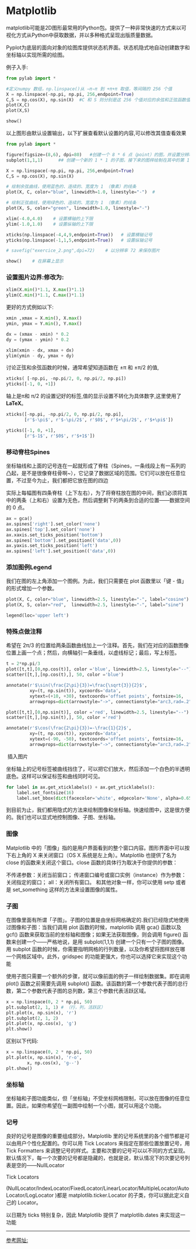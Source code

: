 # Matplotlib

matplotlib可能是2D图形最常用的Python包。提供了一种非常快速的方式来以可视化方式从Python中获取数据，并以多种格式呈现出版质量数据。

Pyplot为底层的面向对象的绘图库提供状态机界面。状态机隐式地自动创建数字和坐标轴以实现所需的绘图。

例子入手:
```python
from pylab import *

#定义numpy 数组，np.linspace()从 −π−π 到 +π+π 取值，等间隔的 256 个值
X = np.linspace(-np.pi, np.pi, 256,endpoint=True) 
C,S = np.cos(X), np.sin(X)  #C 和 S 则分别是这 256 个值对应的余弦和正弦函数值组成的 numpy 数组
plot(X,C)
plot(X,S)

show()
```
以上图形由默认设置输出，以下扩展查看默认设置的内容,可以修改其值查看效果

```python
from pylab import *

figure(figsize=(8,6), dpi=80)   #创建一个 8 * 6 点（point）的图，并设置分辨率为 80
subplot(1,1,1)      ## 创建一个新的 1 * 1 的子图，接下来的图样绘制在其中的第 1 块（也是唯一的一块）

X = np.linspace(-np.pi, np.pi, 256,endpoint=True)
C,S = np.cos(X), np.sin(X)

# 绘制余弦曲线，使用蓝色的、连续的、宽度为 1 （像素）的线条
plot(X, C, color="blue", linewidth=1.0, linestyle="-")  #

# 绘制正弦曲线，使用绿色的、连续的、宽度为 1 （像素）的线条
plot(X, S, color="green", linewidth=1.0, linestyle="-")

xlim(-4.0,4.0)    # 设置横轴的上下限
ylim(-1.0,1.0)    # 设置纵轴的上下限

xticks(np.linspace(-4,4,9,endpoint=True))   # 设置横轴记号
yticks(np.linspace(-1,1,5,endpoint=True))   # 设置纵轴记号

# savefig("exercice_2.png",dpi=72)    # 以分辨率 72 来保存图片

show()    # 在屏幕上显示
```
### 设置图片边界:修改为:

```python
xlim(X.min()*1.1, X.max()*1.1)
ylim(C.min()*1.1, C.max()*1.1)
```
更好的方式例如以下:
```python
xmin ,xmax = X.min(), X.max()
ymin, ymax = Y.min(), Y.max()

dx = (xmax - xmin) * 0.2
dy = (ymax - ymin) * 0.2

xlim(xmin - dx, xmax + dx)
ylim(ymin - dy, ymax + dy)
```
讨论正弦和余弦函数的时候，通常希望知道函数在 ±π 和 ±π/2 的值,
```python
xticks( [-np.pi, -np.pi/2, 0, np.pi/2, np.pi])
yticks([-1, 0, +1])
```

轴上是π和 π/2 的设置记好的标签,值的显示设置不转化为具体数字,这里使用了 **LaTeX**。
```python
xticks([-np.pi, -np.pi/2, 0, np.pi/2, np.pi],
       [r'$-\pi$', r'$-\pi/2$', r'$0$', r'$+\pi/2$', r'$+\pi$'])

yticks([-1, 0, +1],
       [r'$-1$', r'$0$', r'$+1$'])
```
### 移动脊柱Spines

坐标轴线和上面的记号连在一起就形成了脊柱（Spines，一条线段上有一系列的凸起，是不是很像脊柱骨啊~），它记录了数据区域的范围。它们可以放在任意位置，不过至今为止，我们都把它放在图的四边

实际上每幅图有四条脊柱（上下左右），为了将脊柱放在图的中间，我们必须将其中的两条（上和右）设置为无色，然后调整剩下的两条到合适的位置——数据空间的 0 点。
```python
ax = gca()
ax.spines['right'].set_color('none')
ax.spines['top'].set_color('none')
ax.xaxis.set_ticks_position('bottom')
ax.spines['bottom'].set_position(('data',0))
ax.yaxis.set_ticks_position('left')
ax.spines['left'].set_position(('data',0))
```
### 添加图例Legend

我们在图的左上角添加一个图例。为此，我们只需要在 plot 函数里以「键 - 值」的形式增加一个参数。

```python
plot(X, C, color="blue", linewidth=2.5, linestyle="-", label="cosine")
plot(X, S, color="red",  linewidth=2.5, linestyle="-", label="sine")

legend(loc='upper left')
```
### 特殊点做注释

希望在 2π/3 的位置给两条函数曲线加上一个注释。首先，我们在对应的函数图像位置上画一个点；然后，向横轴引一条垂线，以虚线标记；最后，写上标签。

```python
t = 2*np.pi/3
plot([t,t],[0,np.cos(t)], color ='blue', linewidth=2.5, linestyle="--")
scatter([t,],[np.cos(t),], 50, color ='blue')

annotate(r'$\sin(\frac{2\pi}{3})=\frac{\sqrt{3}}{2}$',
         xy=(t, np.sin(t)), xycoords='data',
         xytext=(+10, +30), textcoords='offset points', fontsize=16,
         arrowprops=dict(arrowstyle="->", connectionstyle="arc3,rad=.2"))

plot([t,t],[0,np.sin(t)], color ='red', linewidth=2.5, linestyle="--")
scatter([t,],[np.sin(t),], 50, color ='red')

annotate(r'$\cos(\frac{2\pi}{3})=-\frac{1}{2}$',
         xy=(t, np.cos(t)), xycoords='data',
         xytext=(-90, -50), textcoords='offset points', fontsize=16,
         arrowprops=dict(arrowstyle="->", connectionstyle="arc3,rad=.2"))
```
![]() 插入图片

坐标轴上的记号标签被曲线挡住了，可以把它们放大，然后添加一个白色的半透明底色。这样可以保证标签和曲线同时可见。

```python
for label in ax.get_xticklabels() + ax.get_yticklabels():
    label.set_fontsize(16)
    label.set_bbox(dict(facecolor='white', edgecolor='None', alpha=0.65 ))
```

到目前为止，我们都用隐式的方法来绘制图像和坐标轴。快速绘图中，这是很方便的。我们也可以显式地控制图像、子图、坐标轴。

### 图像

Matplotlib 中的「图像」指的是用户界面看到的整个窗口内容。图形界面中可以按下右上角的 X 来关闭窗口（OS X 系统是左上角）。Matplotlib 也提供了名为 close 的函数来关闭这个窗口。close 函数的具体行为取决于你提供的参数：

不传递参数：关闭当前窗口；
传递窗口编号或窗口实例（instance）作为参数：关闭指定的窗口；
all：关闭所有窗口。
和其他对象一样，你可以使用 setp 或者是 set_something 这样的方法来设置图像的属性。

### 子图

在图像里面有所谓「子图」。子图的位置是由坐标网格确定的.我们已经隐式地使用过图像和子图：当我们调用 plot 函数的时候，matplotlib 调用 gca() 函数以及 gcf() 函数来获取当前的坐标轴和图像；如果无法获取图像，则会调用 figure() 函数来创建一个——严格地说，是用 subplot(1,1,1) 创建一个只有一个子图的图像。
用 subplot 函数的时候，你需要指明网格的行列数量，以及你希望将图样放在哪一个网格区域中。此外，gridspec 的功能更强大，你也可以选择它来实现这个功能

使用子图只需要一个额外的步骤，就可以像前面的例子一样绘制数据集。即在调用 plot() 函数之前需要先调用 subplot() 函数。该函数的第一个参数代表子图的总行数，第二个参数代表子图的总列数，第三个参数代表活跃区域。

```python
x = np.linspace(0, 2 * np.pi, 50)
plt.subplot(2, 1, 1) # （行，列，活跃区）
plt.plot(x, np.sin(x), 'r')
plt.subplot(2, 1, 2)
plt.plot(x, np.cos(x), 'g')
plt.show()
```
区别以下代码:
```python
x = np.linspace(0, 2 * np.pi, 50)
plt.plot(x, np.sin(x), 'r-o',
        x, np.cos(x), 'g--')
plt.show()
```

### 坐标轴

坐标轴和子图功能类似，但「坐标轴」不受坐标网格限制，可以放在图像的任意位置。因此，如果你希望在一副图中绘制一个小图，就可以用这个功能。

### 记号

良好的记号是图像的重要组成部分。Matplotlib 里的记号系统里的各个细节都是可以由用户个性化配置的。你可以用 Tick Locators 来指定在那些位置放置记号，用 Tick Formatters 来调整记号的样式。主要和次要的记号可以以不同的方式呈现。默认情况下，每一个次要的记号都是隐藏的，也就是说，默认情况下的次要记号列表是空的——NullLocator

Tick Locators

(NullLocator/IndexLocator/FixedLocator/LinearLocator/MultipleLocator/AutoLocator/LogLocator )都是 matplotlib.ticker.Locator 的子类，你可以据此定义自己的 Locator。

以日期为 ticks 特别复杂，因此 Matplotlib 提供了 matplotlib.dates 来实现这一功能




---------------------   

[参考网址:](https://www.labri.fr/perso/nrougier/teaching/matplotlib/)
